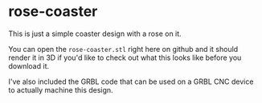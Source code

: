 # rose-coaster

This is just a simple coaster design with a rose on it.

You can open the `rose-coaster.stl` right here on github and it should render it in 3D if you'd like to check out what this looks like before you download it.

I've also included the GRBL code that can be used on a GRBL CNC device to actually machine this design.


